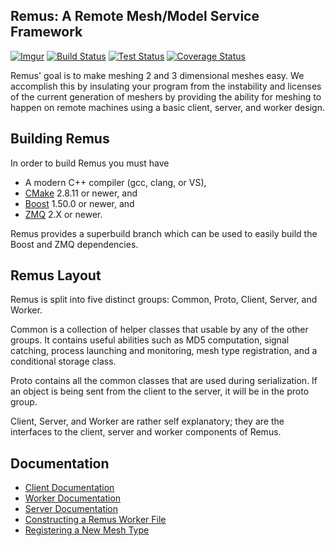 ## Remus: A Remote Mesh/Model Service Framework

[![Imgur](http://i.imgur.com/8zsK3vl.png?2)](http://open.cdash.org/index.php?project=Remus)
[![Build Status](http://cbadges.com/Remus/build/Kitware/Remus/master)](http://open.cdash.org/index.php?project=Remus)
[![Test Status](http://cbadges.com/Remus/test/Kitware/Remus/master)](http://open.cdash.org/index.php?project=Remus)
[![Coverage Status](http://cbadges.com/Remus/coverage/Kitware/Remus/master)](http://open.cdash.org/index.php?project=Remus)

Remus' goal is to make meshing 2 and 3 dimensional meshes easy.
We accomplish this by insulating your program from the instability and licenses
of the current generation of meshers by providing the ability for
meshing to happen on remote machines using a basic client, server, and worker design.

## Building Remus

In order to build Remus you must have

+ A modern C++ compiler (gcc, clang, or VS),
+ [CMake](http://cmake.org) 2.8.11 or newer, and
+ [Boost](http://boost.org) 1.50.0 or newer, and
+ [ZMQ](http://zeromq.org/) 2.X or newer.


Remus provides a superbuild branch which can be used to easily build the Boost
and ZMQ dependencies.

## Remus Layout ##

Remus is split into five distinct groups: Common, Proto,
Client, Server, and Worker.

Common is a collection of helper classes that usable by any of the other groups.
It contains useful abilities such as MD5 computation, signal catching, process
launching and monitoring, mesh type registration, and a conditional storage class.

Proto contains all the common classes that are used during serialization.
If an object is being sent from the client to the server, it will be in the
proto group.

Client, Server, and Worker are rather self explanatory; they are the interfaces
to the client, server and worker components of Remus.

## Documentation ##
* [Client Documentation][]
* [Worker Documentation][]
* [Server Documentation][]
* [Constructing a Remus Worker File][]
* [Registering a New Mesh Type][]


[Client Documentation]: remus/client/Readme.md
[Worker Documentation]: remus/worker/Readme.md
[Server Documentation]: remus/server/Readme.md


[Constructing a Remus Worker File]: remus/worker/Readme.md#constructing-a-remus-worker-file
[Registering a New Mesh Type]: remus/client/Readme.md#register-a-new-mesh-type
